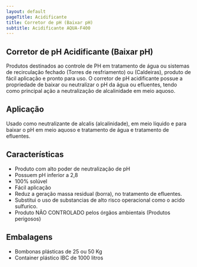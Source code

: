 ```yaml
---
layout: default
pageTitle: Acidificante
title: Corretor de pH (Baixar pH)
subtitle: Acidificante AQUA-F400
---
```



## Corretor de pH Acidificante (Baixar pH)

Produtos destinados ao controle de PH em tratamento de água ou sistemas de recirculação fechado (Torres de resfriamento) ou (Caldeiras), produto de fácil aplicação e pronto para uso.
O corretor de pH acidificante possue a propriedade de baixar ou neutralizar o pH da água ou efluentes, tendo como principal ação a neutralização de alcalinidade em meio aquoso.

## Aplicação
Usado como neutralizante de alcalis (alcalinidade), em meio líquido e para baixar o pH em meio aquoso e tratamento de água e tratamento de efluentes.

## Características

- Produto com alto poder de neutralização de pH
- Possuem pH inferior a 2,8
- 100% solúvel
- Fácil aplicação
- Reduz a geração massa residual (borra), no tratamento de efluentes.
- Substitui o uso de substancias de alto risco operacional como o acido sulfurico.
- Produto NÃO CONTROLADO pelos órgãos ambientais (Produtos perigosos) 

## Embalagens

- Bombonas plásticas de 25 ou 50 Kg
- Container plástico IBC de 1000 litros


